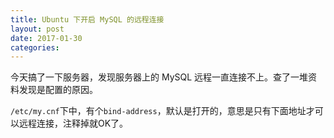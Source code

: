 ```yaml
---
title: Ubuntu 下开启 MySQL 的远程连接
layout: post
date: 2017-01-30
categories: 
---
```


今天搞了一下服务器，发现服务器上的 MySQL 远程一直连接不上。查了一堆资料发现是配置的原因。

`/etc/my.cnf`下中，有个`bind-address`，默认是打开的，意思是只有下面地址才可以远程连接，注释掉就OK了。
